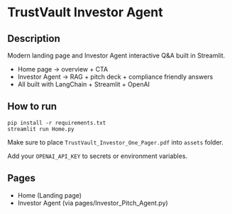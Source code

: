 
# TrustVault Investor Agent

## Description

Modern landing page and Investor Agent interactive Q&A built in Streamlit.

- Home page → overview + CTA
- Investor Agent → RAG + pitch deck + compliance friendly answers
- All built with LangChain + Streamlit + OpenAI

## How to run

```
pip install -r requirements.txt
streamlit run Home.py
```

Make sure to place `TrustVault_Investor_One_Pager.pdf` into `assets` folder.

Add your `OPENAI_API_KEY` to secrets or environment variables.

## Pages

- Home (Landing page)
- Investor Agent (via pages/Investor_Pitch_Agent.py)
